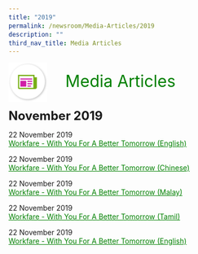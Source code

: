 ```yaml
---
title: "2019"
permalink: /newsroom/Media-Articles/2019
description: ""
third_nav_title: Media Articles
---
```

<img align="left" src="/images/icons/ico_media_articles.png" class="PressReleaseIcon"><br><font align="center" color="green" size="+3">&nbsp;&nbsp;&nbsp;&nbsp;Media Articles</font>
<br><br><br>
<font size="+2"><b>November 2019</b></font><br>

22 November 2019<br>
<a class="hyperlink" href="https://www.workfare.gov.sg/Media%20Articles/Documents/Workfare%20-%20With%20You%20For%20A%20Better%20Tomorrow%20(English).pdf">Workfare - With You For A Better Tomorrow (English) </a>

22 November 2019<br>
<a class="hyperlink" href="https://www.workfare.gov.sg/Media%20Articles/Documents/Workfare%20-%20With%20You%20For%20A%20Better%20Tomorrow%20(Chinese).pdf">Workfare - With You For A Better Tomorrow (Chinese) </a>

22 November 2019<br>
<a class="hyperlink" href="https://www.workfare.gov.sg/Media%20Articles/Documents/Workfare%20-%20With%20You%20For%20A%20Better%20Tomorrow%20(Malay).pdf">Workfare - With You For A Better Tomorrow (Malay) </a>

22 November 2019<br>
<a class="hyperlink" href="https://www.workfare.gov.sg/Media%20Articles/Documents/Workfare%20-%20With%20You%20For%20A%20Better%20Tomorrow%20(Tamil).pdf">Workfare - With You For A Better Tomorrow (Tamil) </a>

22 November 2019<br>
<a class="hyperlink" href="https://www.workfare.gov.sg/Media%20Articles/Documents/Workfare%20-%20With%20You%20For%20A%20Better%20Tomorrow%20(English).pdf">Workfare - With You For A Better Tomorrow (English) </a>

<style>
img.PressReleaseIcon {
  height: 15%;
  width: 15%;
}
a.hyperlink {
    color:green;
  }
a.hyperlink:hover {
    color:MediumVioletRed;
}
</style>